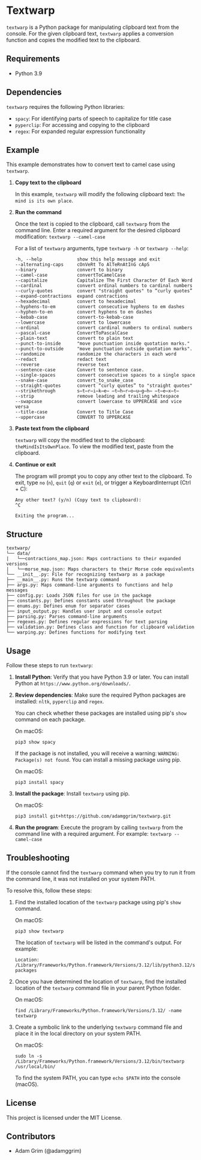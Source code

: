 # Textwarp

`textwarp` is a Python package for manipulating clipboard text from the console. For the given clipboard text, `textwarp` applies a conversion function and copies the modified text to the clipboard.

## Requirements

- Python 3.9

## Dependencies

`textwarp` requires the following Python libraries:

- `spacy`: For identifying parts of speech to capitalize for title case
- `pyperclip`: For accessing and copying to the clipboard
- `regex`: For expanded regular expression functionality

## Example

This example demonstrates how to convert text to camel case using `textwarp`.

1. **Copy text to the clipboard**

    In this example, `textwarp` will modify the following clipboard text: `The mind is its own place`.

2. **Run the command**

    Once the text is copied to the clipboard, call `textwarp` from the command line. Enter a required argument for the desired clipboard modification: `textwarp --camel-case`

    For a list of `textwarp` arguments, type `textwarp -h` or `textwarp --help`:
    ```
    -h, --help             show this help message and exit
    --alternating-caps     cOnVeRt To AlTeRnAtInG cApS
    --binary               convert to binary
    --camel-case           convertToCamelCase
    --capitalize           Capitalize The First Character Of Each Word
    --cardinal             convert ordinal numbers to cardinal numbers
    --curly-quotes         convert "straight quotes" to “curly quotes”
    --expand-contractions  expand contractions
    --hexadecimal          convert to hexadecimal
    --hyphens-to-em        convert consecutive hyphens to em dashes
    --hyphen-to-en         convert hyphens to en dashes
    --kebab-case           convert-to-kebab-case
    --lowercase            convert to lowercase
    --ordinal              convert cardinal numbers to ordinal numbers
    --pascal-case          ConvertToPascalCase
    --plain-text           convert to plain text
    --punct-to-inside      "move punctuation inside quotation marks."
    --punct-to-outside     "move punctuation outside quotation marks".
    --randomize            randomize the characters in each word
    --redact               redact text
    --reverse              reverse text
    --sentence-case        Convert to sentence case.
    --single-spaces        convert consecutive spaces to a single space
    --snake-case           convert_to_snake_case
    --straight-quotes      convert “curly quotes” to "straight quotes"
    --strikethrough        s̶t̶r̶i̶k̶e̶ ̶t̶h̶r̶o̶u̶g̶h̶ ̶t̶e̶x̶t̶
    --strip                remove leading and trailing whitespace
    --swapcase             convert lowercase to UPPERCASE and vice versa
    --title-case           Convert to Title Case
    --uppercase            CONVERT TO UPPERCASE
    ```

3. **Paste text from the clipboard**

    `textwarp` will copy the modified text to the clipboard: `theMindIsItsOwnPlace`. To view the modified text, paste from the clipboard.

4. **Continue or exit**

    The program will prompt you to copy any other text to the clipboard. To exit, type `no` (`n`), `quit` (`q`) or `exit` (`e`), or trigger a KeyboardInterrupt (Ctrl + C):

    ```
    Any other text? (y/n) (Copy text to clipboard):
    ^C

    Exiting the program...
    ```

## Structure

```
textwarp/
└── data/
|   └──contractions_map.json: Maps contractions to their expanded versions
|   └──morse_map.json: Maps characters to their Morse code equivalents
└── __init__.py: File for recognizing textwarp as a package
├── __main__.py: Runs the textwarp command
├── args.py: Maps command-line arguments to functions and help messages
├── config.py: Loads JSON files for use in the package
├── constants.py: Defines constants used throughout the package
├── enums.py: Defines enum for separator cases
├── input_output.py: Handles user input and console output
├── parsing.py: Parses command-line arguments
├── regexes.py: Defines regular expressions for text parsing
├── validation.py: Defines class and function for clipboard validation
└── warping.py: Defines functions for modifying text
```

## Usage

Follow these steps to run `textwarp`:

1. **Install Python**: Verify that you have Python 3.9 or later. You can install Python at `https://www.python.org/downloads/`.
2. **Review dependencies**: Make sure the required Python packages are installed: `nltk`, `pyperclip` and `regex`.

    You can check whether these packages are installed using pip's `show` command on each package.

    On macOS:
    ```
    pip3 show spacy
    ```

    If the package is not installed, you will receive a warning: `WARNING: Package(s) not found`. You can install a missing package using pip.

    On macOS:
    ```
    pip3 install spacy
    ```

3. **Install the package**: Install `textwarp` using pip.

    On macOS:

    ```
    pip3 install git+https://github.com/adamggrim/textwarp.git
    ```

4. **Run the program**: Execute the program by calling `textwarp` from the command line with a required argument. For example: `textwarp --camel-case`

## Troubleshooting

If the console cannot find the `textwarp` command when you try to run it from the command line, it was not installed on your system PATH.

To resolve this, follow these steps:

1. Find the installed location of the `textwarp` package using pip's `show` command.

    On macOS:
    ```
    pip3 show textwarp
    ```

    The location of `textwarp` will be listed in the command's output. For example:
    ```
    Location: /Library/Frameworks/Python.framework/Versions/3.12/lib/python3.12/site-packages
    ```

2. Once you have determined the location of `textwarp`, find the installed location of the `textwarp` command file in your parent Python folder.

    On macOS:
    ```
    find /Library/Frameworks/Python.framework/Versions/3.12/ -name textwarp
    ```

3. Create a symbolic link to the underlying `textwarp` command file and place it in the local directory on your system PATH.

    On macOS:

    ```
    sudo ln -s /Library/Frameworks/Python.framework/Versions/3.12/bin/textwarp /usr/local/bin/
    ```

    To find the system PATH, you can type `echo $PATH` into the console (macOS).

## License

This project is licensed under the MIT License.

## Contributors

- Adam Grim (@adamggrim)
